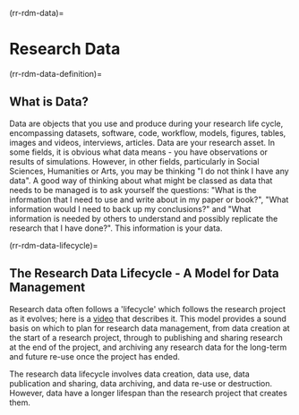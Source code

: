 (rr-rdm-data)=
# Research Data

(rr-rdm-data-definition)=
## What is Data?

Data are objects that you use and produce during your research life cycle, encompassing datasets, software, code, workflow, models, figures, tables, images and videos, interviews, articles. 
Data are your research asset. 
In some fields, it is obvious what data means - you have observations or results of simulations. 
However, in other fields, particularly in Social Sciences, Humanities or Arts, you may be thinking "I do not think I have any data". 
A good way of thinking about what might be classed as data that needs to be managed is to ask yourself the questions: "What is the information that I need to use and write about in my paper or book?", "What information would I need to back up my conclusions?" and "What information is needed by others to understand and possibly replicate the research that I have done?". 
This information is your data.

(rr-rdm-data-lifecycle)=
## The Research Data Lifecycle - A Model for Data Management

Research data often follows a 'lifecycle' which follows the research project as it evolves; here is a
[video](https://www.ukdataservice.ac.uk/manage-data/lifecycle.aspx) that describes it. 
This model provides a sound basis on which to plan for research data management, from data creation at the start of a research project, through to publishing and sharing research at the end of the project, and archiving any research data for the long-term and future re-use once the project has ended.

The research data lifecycle involves data creation, data use, data publication and sharing, data archiving, and data re-use or destruction. 
However, data have a longer lifespan than the research project that creates them.
